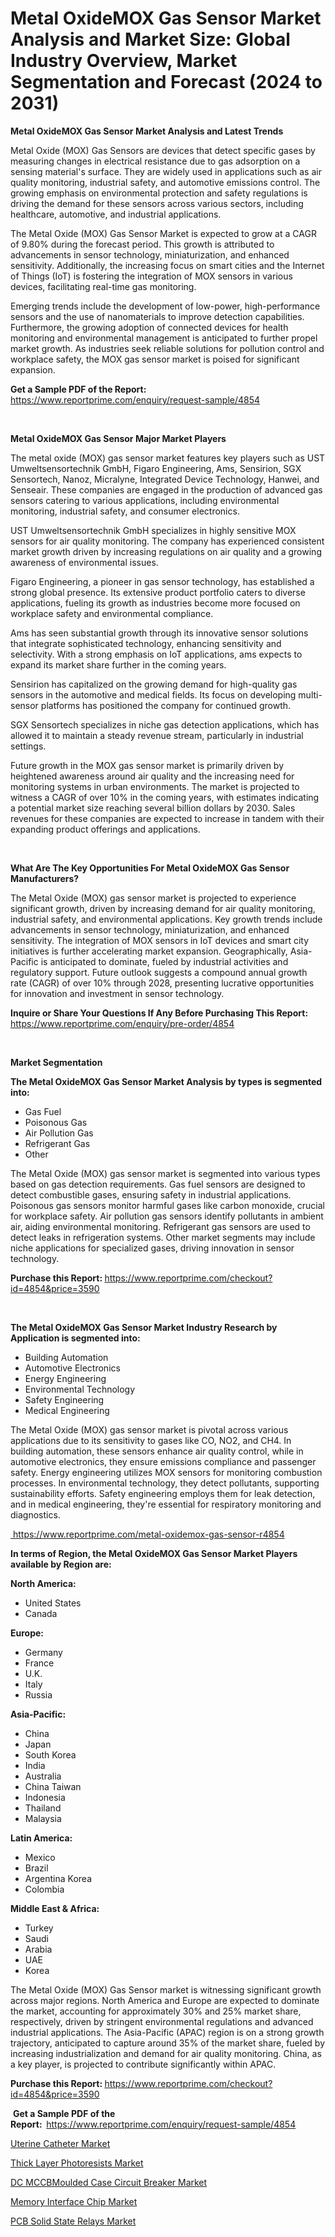 <p><h1>Metal OxideMOX Gas Sensor Market Analysis and Market Size: Global Industry Overview, Market Segmentation and Forecast (2024 to 2031)</h1></p><p><strong>Metal OxideMOX Gas Sensor Market Analysis and Latest Trends</strong></p>
<p><p>Metal Oxide (MOX) Gas Sensors are devices that detect specific gases by measuring changes in electrical resistance due to gas adsorption on a sensing material's surface. They are widely used in applications such as air quality monitoring, industrial safety, and automotive emissions control. The growing emphasis on environmental protection and safety regulations is driving the demand for these sensors across various sectors, including healthcare, automotive, and industrial applications.</p><p>The Metal Oxide (MOX) Gas Sensor Market is expected to grow at a CAGR of 9.80% during the forecast period. This growth is attributed to advancements in sensor technology, miniaturization, and enhanced sensitivity. Additionally, the increasing focus on smart cities and the Internet of Things (IoT) is fostering the integration of MOX sensors in various devices, facilitating real-time gas monitoring. </p><p>Emerging trends include the development of low-power, high-performance sensors and the use of nanomaterials to improve detection capabilities. Furthermore, the growing adoption of connected devices for health monitoring and environmental management is anticipated to further propel market growth. As industries seek reliable solutions for pollution control and workplace safety, the MOX gas sensor market is poised for significant expansion.</p></p>
<p><strong>Get a Sample PDF of the Report:&nbsp;</strong> <a href="https://www.reportprime.com/enquiry/request-sample/4854">https://www.reportprime.com/enquiry/request-sample/4854</a></p>
<p>&nbsp;</p>
<p><strong>Metal OxideMOX Gas Sensor Major Market Players</strong></p>
<p><p>The metal oxide (MOX) gas sensor market features key players such as UST Umweltsensortechnik GmbH, Figaro Engineering, Ams, Sensirion, SGX Sensortech, Nanoz, Micralyne, Integrated Device Technology, Hanwei, and Senseair. These companies are engaged in the production of advanced gas sensors catering to various applications, including environmental monitoring, industrial safety, and consumer electronics.</p><p>UST Umweltsensortechnik GmbH specializes in highly sensitive MOX sensors for air quality monitoring. The company has experienced consistent market growth driven by increasing regulations on air quality and a growing awareness of environmental issues. </p><p>Figaro Engineering, a pioneer in gas sensor technology, has established a strong global presence. Its extensive product portfolio caters to diverse applications, fueling its growth as industries become more focused on workplace safety and environmental compliance.</p><p>Ams has seen substantial growth through its innovative sensor solutions that integrate sophisticated technology, enhancing sensitivity and selectivity. With a strong emphasis on IoT applications, ams expects to expand its market share further in the coming years.</p><p>Sensirion has capitalized on the growing demand for high-quality gas sensors in the automotive and medical fields. Its focus on developing multi-sensor platforms has positioned the company for continued growth.</p><p>SGX Sensortech specializes in niche gas detection applications, which has allowed it to maintain a steady revenue stream, particularly in industrial settings. </p><p>Future growth in the MOX gas sensor market is primarily driven by heightened awareness around air quality and the increasing need for monitoring systems in urban environments. The market is projected to witness a CAGR of over 10% in the coming years, with estimates indicating a potential market size reaching several billion dollars by 2030. Sales revenues for these companies are expected to increase in tandem with their expanding product offerings and applications.</p></p>
<p>&nbsp;</p>
<p><strong>What Are The Key Opportunities For Metal OxideMOX Gas Sensor Manufacturers?</strong></p>
<p><p>The Metal Oxide (MOX) gas sensor market is projected to experience significant growth, driven by increasing demand for air quality monitoring, industrial safety, and environmental applications. Key growth trends include advancements in sensor technology, miniaturization, and enhanced sensitivity. The integration of MOX sensors in IoT devices and smart city initiatives is further accelerating market expansion. Geographically, Asia-Pacific is anticipated to dominate, fueled by industrial activities and regulatory support. Future outlook suggests a compound annual growth rate (CAGR) of over 10% through 2028, presenting lucrative opportunities for innovation and investment in sensor technology.</p></p>
<p><strong>Inquire or Share Your Questions If Any Before Purchasing This Report:</strong> <a href="https://www.reportprime.com/enquiry/pre-order/4854">https://www.reportprime.com/enquiry/pre-order/4854</a></p>
<p>&nbsp;</p>
<p><strong>Market Segmentation</strong></p>
<p><strong>The Metal OxideMOX Gas Sensor Market Analysis by types is segmented into:</strong></p>
<p><ul><li>Gas Fuel</li><li>Poisonous Gas</li><li>Air Pollution Gas</li><li>Refrigerant Gas</li><li>Other</li></ul></p>
<p><p>The Metal Oxide (MOX) gas sensor market is segmented into various types based on gas detection requirements. Gas fuel sensors are designed to detect combustible gases, ensuring safety in industrial applications. Poisonous gas sensors monitor harmful gases like carbon monoxide, crucial for workplace safety. Air pollution gas sensors identify pollutants in ambient air, aiding environmental monitoring. Refrigerant gas sensors are used to detect leaks in refrigeration systems. Other market segments may include niche applications for specialized gases, driving innovation in sensor technology.</p></p>
<p><strong>Purchase this Report:&nbsp;</strong><a href="https://www.reportprime.com/checkout?id=4854&price=3590">https://www.reportprime.com/checkout?id=4854&price=3590</a></p>
<p>&nbsp;</p>
<p><strong>The Metal OxideMOX Gas Sensor Market Industry Research by Application is segmented into:</strong></p>
<p><ul><li>Building Automation</li><li>Automotive Electronics</li><li>Energy Engineering</li><li>Environmental Technology</li><li>Safety Engineering</li><li>Medical Engineering</li></ul></p>
<p><p>The Metal Oxide (MOX) gas sensor market is pivotal across various applications due to its sensitivity to gases like CO, NO2, and CH4. In building automation, these sensors enhance air quality control, while in automotive electronics, they ensure emissions compliance and passenger safety. Energy engineering utilizes MOX sensors for monitoring combustion processes. In environmental technology, they detect pollutants, supporting sustainability efforts. Safety engineering employs them for leak detection, and in medical engineering, they're essential for respiratory monitoring and diagnostics.</p></p>
<p><a href="https://www.reportprime.com/metal-oxidemox-gas-sensor-r4854">&nbsp;https://www.reportprime.com/metal-oxidemox-gas-sensor-r4854</a></p>
<p><strong>In terms of Region, the Metal OxideMOX Gas Sensor Market Players available by Region are:</strong></p>
<p>
    <p> <strong> North America: </strong>
        <ul>
            <li>United States</li>
            <li>Canada</li>
        </ul>
        </p> 
    <p> <strong> Europe: </strong>
        <ul>
            <li>Germany</li>
            <li>France</li>
            <li>U.K.</li>
            <li>Italy</li>
            <li>Russia</li>
        </ul>
        </p> 
    <p> <strong> Asia-Pacific: </strong>
        <ul>
            <li>China</li>
            <li>Japan</li>
            <li>South Korea</li>
            <li>India</li>
            <li>Australia</li>
            <li>China Taiwan</li>
            <li>Indonesia</li>
            <li>Thailand</li>
            <li>Malaysia</li>
        </ul>
        </p> 
    <p> <strong> Latin America: </strong>
        <ul>
            <li>Mexico</li>
            <li>Brazil</li>
            <li>Argentina Korea</li>
            <li>Colombia</li>
        </ul>
        </p> 
    <p> <strong> Middle East & Africa: </strong>
        <ul>
            <li>Turkey</li>
            <li>Saudi</li>
            <li>Arabia</li>
            <li>UAE</li>
            <li>Korea</li>
        </ul>
    </p>
    </p>
<p><p>The Metal Oxide (MOX) Gas Sensor market is witnessing significant growth across major regions. North America and Europe are expected to dominate the market, accounting for approximately 30% and 25% market share, respectively, driven by stringent environmental regulations and advanced industrial applications. The Asia-Pacific (APAC) region is on a strong growth trajectory, anticipated to capture around 35% of the market share, fueled by increasing industrialization and demand for air quality monitoring. China, as a key player, is projected to contribute significantly within APAC.</p></p>
<p><strong>Purchase this Report: </strong><a href="https://www.reportprime.com/checkout?id=4854&price=3590">https://www.reportprime.com/checkout?id=4854&price=3590</a></p>
<p>&nbsp;<strong>Get a Sample PDF of the Report:&nbsp;&nbsp;</strong><a href="https://www.reportprime.com/enquiry/request-sample/4854">https://www.reportprime.com/enquiry/request-sample/4854</a></p>
<p><strong></strong></p>
<p><p><a href="https://www.linkedin.com/pulse/evaluating-global-uterine-catheter-market-trends-growth-opportunities-tikee?trackingId=K6MRkX4qRwGEwBEfiKYjqA%3D%3D">Uterine Catheter Market</a></p><p><a href="https://issuu.com/reportprime-2/docs/thick-layer-photoresists-market-siz_245de6abb4e605">Thick Layer Photoresists Market</a></p><p><a href="https://github.com/FassouRP/Market-Research-Report-List-6/blob/main/dc-mccbmoulded-case-circuit-breaker-market.md">DC MCCBMoulded Case Circuit Breaker Market</a></p><p><a href="https://issuu.com/reportprime-2/docs/memory-interface-chip-market-size-2_c5182d6b636f1d">Memory Interface Chip Market</a></p><p><a href="https://github.com/rahu1506/Market-Research-Report-List-6/blob/main/pcb-solid-state-relays-market.md">PCB Solid State Relays Market</a></p></p>